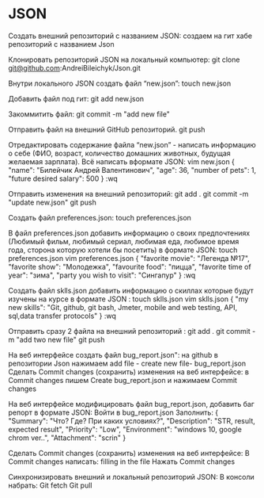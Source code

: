 # JSON
Создать внешний репозиторий c названием JSON:
создаем на гит хабе репозиторий с названием Json

Клонировать репозиторий JSON на локальный компьютер:
git clone git@github.com:AndreiBileichyk/Json.git

Внутри локального JSON создать файл “new.json”:
touch new.json

Добавить файл под гит:
git add new.json

Закоммитить файл:
git commit -m "add new file"

Отправить файл на внешний GitHub репозиторий.
git push

Отредактировать содержание файла “new.json” - написать информацию о себе (ФИО, возраст, количество домашних животных, будущая желаемая зарплата). Всё написать вформате JSON:
vim new.json
{
"name": "Билейчик Андрей Валентинович",
"age": 36,
"number of pets": 1,
"future desired salary": 500
}
:wq

Отправить изменения на внешний репозиторий:
git add .
git commit -m "update new.json"
git push

Создать файл preferences.json:
touch preferences.json

В файл preferences.json добавить информацию о своих предпочтениях (Любимый фильм, любимый сериал, любимая еда, любимое время года, сторона которую хотели бы посетить) в формате JSON:
touch preferences.json
vim preferences.json
{
"favorite movie": "Легенда №17",
"favorite show": "Молодежка",
"favourite food": "пицца",
"favorite time of year": "зима",
"party you wish to visit": "Сингапур"
}
:wq

Создать файл sklls.json добавить информацию о скиллах которые будут изучены на курсе в формате JSON :
touch sklls.json
vim sklls.json
{
"my new skills": "Git, github, git bash, Jmeter, mobile and web testing, API, sql,data transfer protocols"
}
:wq

Отправить сразу 2 файла на внешний репозиторий : 
git add . 
git commit -m "add two new file"
git push

На веб интерфейсе создать файл bug_report.json":
на github в репозитории Json нажимаем add file - create new file- bug_report.json 
Сделать Commit changes (сохранить) изменения на веб интерфейсе:
в Commit changes пишем Create bug_report.json и нажимаем Commit changes

На веб интерфейсе модифицировать файл bug_report.json, добавить баг репорт в формате JSON:
Войти в bug_report.json
Заполнить: {
"Summary": "Что? Где? При каких условиях?",
  "Description": "STR, result, expected result",
  "Priority": "Low",
  "Environment": "windows 10, google chrom ver..",
  "Attachment": "scrin"
}

Сделать Commit changes (сохранить) изменения на веб интерфейсе:
В Commit changes написать: filling in the file
Нажать Commit changes

Синхронизировать внешний и локальный репозиторий JSON:
В консоли набрать:
Git fetch
Git pull
